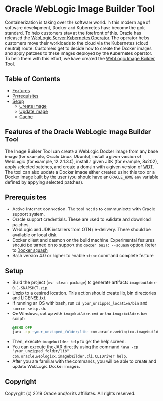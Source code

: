 # Oracle WebLogic Image Builder Tool

Containerization is taking over the software world. In this modern age of software development, Docker and Kubernetes
have become the gold standard. To help customers stay at the forefront of this, Oracle has released the
[WebLogic Server Kubernetes Operator](https://github.com/oracle/weblogic-kubernetes-operator). The operator helps
customers move their workloads to the cloud via the Kubernetes (cloud neutral) route. Customers get to decide how
to create the Docker images and apply patches to these images deployed by the Kubernetes operator. To help them
with this effort, we have created the [WebLogic Image Builder Tool](https://github.com/oracle/weblogic-imagebuilder-tool).

## Table of Contents

- [Features](#features-of-the-imagebuilder-tool)
- [Prerequisites](#prerequisites)
- [Setup](#setup)
  - [Create Image](site/create-image.md)
  - [Update Image](site/update-image.md)
  - [Cache](site/cache.md)

## Features of the Oracle WebLogic Image Builder Tool

The Image Builder Tool can create a WebLogic Docker image from any base image (for example, Oracle Linux, Ubuntu), install a given version of
WebLogic (for example, 12.2.1.3.0), install a given JDK (for example, 8u202), apply selected patches, and create a domain with a given
version of [WDT](https://github.com/oracle/weblogic-deploy-tooling). The tool can also update a Docker image either
created using this tool or a Docker image built by the user (you should have an `ORACLE_HOME` `env` variable defined by
applying selected patches).

## Prerequisites

- Active Internet connection. The tool needs to communicate with Oracle support system.
- Oracle support credentials. These are used to validate and download patches.
- WebLogic and JDK installers from OTN / e-delivery. These should be available on local disk.
- Docker client and daemon on the build machine. Experimental features should be turned on to support the `docker build --squash` option. Refer to [Docker squash](https://docs.docker.com/engine/reference/commandline/build/#squash-an-images-layers---squash-experimental)
- Bash version 4.0 or higher to enable `<tab>` command complete feature

## Setup

- Build the project (`mvn clean package`) to generate artifacts `imagebuilder-0.1-SNAPSHOT.zip`.
- Unzip to a desired location. This action should create lib, bin directories and LICENSE.txt.
- If running an OS with bash, run `cd your_unzipped_location/bin` and `source setup.sh`.
- On Windows, set up with `imagebuilder.cmd` or the `imagebuilder.bat` script:
    ```cmd
    @ECHO OFF
    java -cp "your_unzipped_folder/lib" com.oracle.weblogicx.imagebuilder.cli.CLIDriver %*
    ```
- Then, execute `imagebuilder help` to get the help screen.
- You can execute the JAR directly using the command `java -cp "your_unzipped_folder/lib" com.oracle.weblogicx.imagebuilder.cli.CLIDriver help`.
- After you are familiar with the commands, you will be able to create and update WebLogic Docker images.

## Copyright
Copyright (c) 2019 Oracle and/or its affiliates. All rights reserved.
